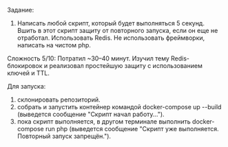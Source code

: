 Задание: 
1. Написать любой скрипт, который будет выполняться 5 секунд. 
Вшить в этот скрипт защиту от повторного запуска, если он еще не отработал. 
Использовать Redis. Не использовать фреймворки, написать на чистом php.

Сложность 5/10: 
Потратил ~30–40 минут.
Изучил тему Redis-блокировок и реализовал простейшую защиту с использованием ключей и TTL.

Для запуска:
1. склонировать репозиторий.
2. собрать и запустить контейнер командой docker-compose up --build (выведется сообщение "Скрипт начал работу...").
3. пока скрипт выполняется, в другом терминале выполнить docker-compose run php (выведется сообщение "Скрипт уже выполняется. Повторный запуск запрещён.").

